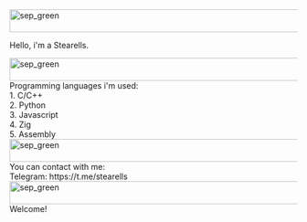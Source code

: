 <img width="1152" height="40" alt="sep_green" src="https://github.com/user-attachments/assets/5bd5a04f-fbc3-49d3-873d-67a4f7943896" />

Hello, i'm a Stearells. <br>

<img width="1152" height="40" alt="sep_green" src="https://github.com/user-attachments/assets/5bd5a04f-fbc3-49d3-873d-67a4f7943896" />
Programming languages i'm used: <br>
1. C/C++ <br>
2. Python <br>
3. Javascript <br>
4. Zig <br>
5. Assembly <br>

<img width="1152" height="40" alt="sep_green" src="https://github.com/user-attachments/assets/5bd5a04f-fbc3-49d3-873d-67a4f7943896" />
You can contact with me: <br>
Telegram: https://t.me/stearells <br>

<img width="1152" height="40" alt="sep_green" src="https://github.com/user-attachments/assets/5bd5a04f-fbc3-49d3-873d-67a4f7943896" />
Welcome!
